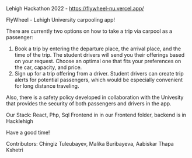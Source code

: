 Lehigh Hackathon 2022 - https://flywheel-nu.vercel.app/

FlyWheel - Lehigh University carpooling app!

There are currently two options on how to take a trip via carpool as a passenger:

1. Book a trip by entering the departure place, the arrival place, and the time of the trip. The student drivers will send you their offerings based on your request. Choose an optimal one that fits your preferences on the car, capacity, and price.
2. Sign up for a trip offering from a driver. Student drivers can create trip alerts for potential passengers, which would be especially convenient for long distance traveling.

Also, there is a safety policy developed in collaboration with the Univesity that provides the security of both passengers and drivers in the app.

Our Stack: React, Php, Sql
Frontend in in our Frontend folder, backend is in Hacklehigh

Have a good time!

Contributors: Chingiz Tuleubayev, Malika Buribayeva, Aabiskar Thapa Kshetri
